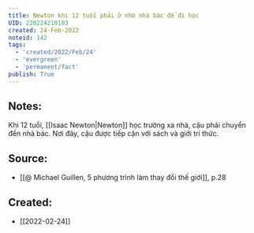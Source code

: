 ```yaml
---
title: Newton khi 12 tuổi phải ở nhờ nhà bác để đi học
UID: 220224210103
created: 24-Feb-2022
noteid: 142
tags:
  - 'created/2022/Feb/24'
  - 'evergreen'
  - 'permanent/fact'
publish: True
---
```

## Notes:
Khi 12 tuổi, [[Isaac Newton|Newton]] học trường xa nhà, cậu phải chuyển đến nhà bác. Nơi đây, cậu được tiếp cận với sách và giới trí thức.

## Source:
- [[@ Michael Guillen, 5 phương trình làm thay đổi thế giới]], p.28




## Created:
- [[2022-02-24]]
